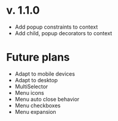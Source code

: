 # v. 1.1.0

* Add popup constraints to context
* Add child, popup decorators to context

# Future plans

* Adapt to mobile devices
* Adapt to desktop
* MultiSelector
* Menu icons
* Menu auto close behavior
* Menu checkboxes
* Menu expansion
